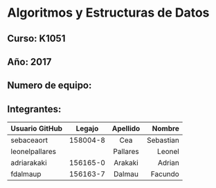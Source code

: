 # Algoritmos y Estructuras de Datos

## Curso: K1051

## Año: 2017

## Numero de equipo:

## Integrantes:

| Usuario GitHub |  Legajo  | Apellido | Nombre    |
| -------------  |:--------:|:--------:|----------:|
| sebaceaort     | 158004-8 | Cea      | Sebastian |
| leonelpallares |          | Pallares | Leonel    |
| ⁠⁠⁠adriarakaki    | ⁠⁠156165-0 | Arakaki  | Adrian    |
| ⁠⁠⁠fdalmaup       | 156163-7 | Dalmau   | Facundo   |
